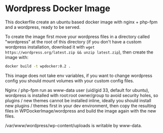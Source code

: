 # Wordpress Docker Image

This dockerfile create an ubuntu based docker image with nginx + php-fpm and a wordpress, ready to be served.

To create the image first move your wordpress files in a directory called "wordpress" at the root of this directory (if you don't have a custom wordpress installation, download it with ```wget https://wordpress.org/latest.zip && unzip latest.zip```), then create the image with:

```bash
docker build -t wpdocker:0.2 .
```

This image does not take env variables, if you want to change wordpress config you should mount volumes with your custom config files.

Nginx / php-fpm run as www-data user (uid/gid 33, default for ubuntu), wordpress is installed with root:root owner/group to avoid security holes, so plugins / new themes cannot be installed inline, ideally you should install new plugins / themes first in your dev environment, then copy the resulting files in WPDockerImage/wordpress and build the image again with the new files.

/var/www/wordpress/wp-content/uploads is writable by www-data.

